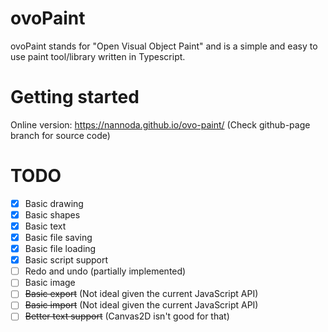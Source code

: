 # ovoPaint

ovoPaint stands for "Open Visual Object Paint" and is a simple and easy to use paint tool/library written in Typescript.

# Getting started

Online version: https://nannoda.github.io/ovo-paint/
(Check github-page branch for source code)

# TODO

- [x] Basic drawing
- [x] Basic shapes
- [x] Basic text
- [x] Basic file saving
- [x] Basic file loading
- [x] Basic script support
- [ ] Redo and undo (partially implemented)
- [ ] Basic image
- [ ] ~~Basic export~~ (Not ideal given the current JavaScript API)
- [ ] ~~Basic import~~ (Not ideal given the current JavaScript API)
- [ ] ~~Better text support~~ (Canvas2D isn't good for that)
